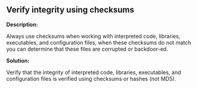 Verify integrity using checksums
-------

**Description:**

Always use checksums when working with interpreted code, libraries, executables,
and configuration files, when these checksums do not match you can determine that
these files are corrupted or backdoor-ed.


**Solution:**

Verify that the integrity of interpreted code, libraries, executables, and configuration
files is verified using checksums or hashes (not MD5).
